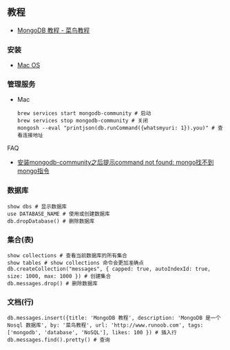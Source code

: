 ## 教程

- [MongoDB 教程 - 菜鸟教程](https://blog.csdn.net/dongkeai/article/details/127330013)

### 安装

- [Mac OS](https://www.mongodb.com/docs/manual/tutorial/install-mongodb-on-os-x/)

### 管理服务

- Mac

  ```shell
  brew services start mongodb-community # 启动
  brew services stop mongodb-community # 关闭
  mongosh --eval "printjson(db.runCommand({whatsmyuri: 1}).you)" # 查看连接地址
  ```

FAQ

- [安装mongodb-community之后提示command not found: mongo找不到mongo指令](https://blog.csdn.net/dongkeai/article/details/127330013)

### 数据库

```shell
show dbs # 显示数据库
use DATABASE_NAME # 使用或创建数据库
db.dropDatabase() # 删除数据库
```

### 集合(表)

```shell
show collections # 查看当前数据库的所有集合
show tables # show collections 命令会更加准确点
db.createCollection("messages", { capped: true, autoIndexId: true, size: 1000, max: 1000 }) # 创建集合
db.messages.drop() # 删除数据库
```

### 文档(行)

```shell
db.messages.insert({title: 'MongoDB 教程', description: 'MongoDB 是一个 Nosql 数据库', by: '菜鸟教程', url: 'http://www.runoob.com', tags: ['mongodb', 'database', 'NoSQL'], likes: 100 }) # 插入行
db.messages.find().pretty() # 查询
```